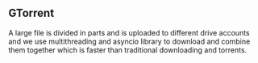 ## GTorrent
A large file is divided in parts and is uploaded to different drive accounts and we use multithreading and asyncio library to download and combine them together which is faster than traditional downloading and torrents.



